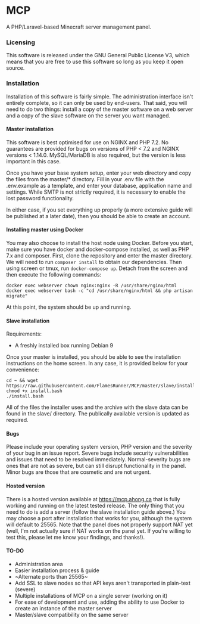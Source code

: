 # MCP
A PHP/Laravel-based Minecraft server management panel.

### Licensing
This software is released under the GNU General Public License V3, which means that you are free to use this software so long as you keep it open source.

### Installation
Installation of this software is fairly simple. The administration interface isn't entirely complete, so it can only be used by end-users. That said,
you will need to do two things: install a copy of the master software on a web server and a copy of the slave software on the server you want managed.

#### Master installation
This software is best optimised for use on NGINX and PHP 7.2. No guarantees are provided for bugs on versions of PHP < 7.2 and NGINX versions < 1.14.0.
MySQL/MariaDB is also required, but the version is less important in this case. 

Once you have your base system setup, enter your web directory and copy the files from the master/* directory. Fill in your .env file with the .env.example as
a template, and enter your database, application name and settings. While SMTP is not strictly required, it is necessary to enable the lost password
functionality.

In either case, if you set everything up properly (a more extensive guide will be published at a later date), then you should be able to create an account. 

#### Installing master using Docker
You may also choose to install the host node using Docker. Before you start, make sure you have docker and docker-compose installed, as well as PHP 7.x and composer.
First, clone the repository and enter the master directory. We will need to run `composer install` to obtain our dependencies.
Then using screen or tmux, run `docker-compose up`. Detach from the screen and then execute the following commands:

    docker exec webserver chown nginx:nginx -R /usr/share/nginx/html
    docker exec webserver bash -c "cd /usr/share/nginx/html && php artisan migrate"

At this point, the system should be up and running.

#### Slave installation
Requirements:
- A freshly installed box running Debian 9

Once your master is installed, you should be able to see the installation instructions on the home screen. In any case, it is provided below for your convenience:

	cd ~ && wget https://raw.githubusercontent.com/FlamesRunner/MCP/master/slave/install.bash
	chmod +x install.bash
	./install.bash

All of the files the installer uses and the archive with the slave data can be found in the slave/ directory. The publically available version is updated as required. 

#### Bugs
Please include your operating system version, PHP version and the severity of your bug in an issue report.
Severe bugs include security vulnerabilities and issues that need to be resolved immediately. Normal-severity bugs
are ones that are not as severe, but can still disrupt functionality in the panel. Minor bugs are those that are 
cosmetic and are not urgent.

#### Hosted version
There is a hosted version available at https://mcp.ahong.ca that is fully working and running on the latest tested release. The only thing that you need to do is
add a server (follow the slave installation guide above.) You may choose a port after installation that works for you, although the system will default to 25565. Note that the panel does not properly support NAT yet (well, I'm not actually sure if NAT works on the panel yet. If you're willing to test this, please let me know your findings, and thanks!).

#### TO-DO
- Administration area
- Easier installation process & guide
- ~Alternate ports than 25565~
- Add SSL to slave nodes so that API keys aren't transported in plain-text (severe)
- Multiple installations of MCP on a single server (working on it)
- For ease of development and use, adding the ability to use Docker to create an instance of the master server
- Master/slave compatibility on the same server
